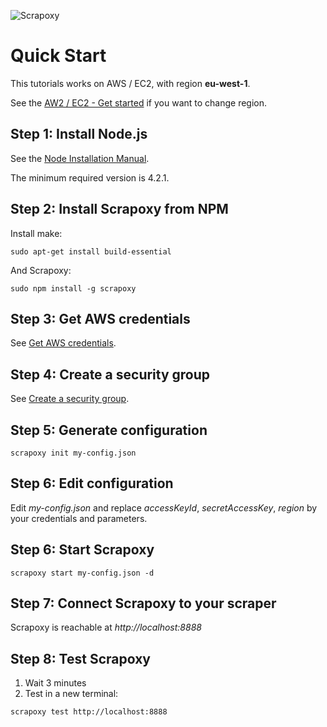 ![Scrapoxy](https://raw.githubusercontent.com/fabienvauchelles/scrapoxy/master/docs/logo.png)


# Quick Start

This tutorials works on AWS / EC2, with region **eu-west-1**.

See the [AW2 / EC2 - Get started](../standard/providers/awsec2/README.md#get-started) if you want to change region.


## Step 1: Install Node.js

See the [Node Installation Manual](https://github.com/nodesource/distributions).

The minimum required version is 4.2.1.


## Step 2: Install Scrapoxy from NPM

Install make:

```
sudo apt-get install build-essential
```

And Scrapoxy:

```
sudo npm install -g scrapoxy
```


## Step 3: Get AWS credentials

See [Get AWS credentials](../standard/providers/awsec2/get_credentials/README.md).


## Step 4: Create a security group

See [Create a security group](../standard/providers/awsec2/create_security_group/README.md).


## Step 5: Generate configuration

```
scrapoxy init my-config.json
```


## Step 6: Edit configuration 

Edit *my-config.json* and replace *accessKeyId*, *secretAccessKey*, *region* by your credentials and parameters.


## Step 6: Start Scrapoxy

```
scrapoxy start my-config.json -d
```


## Step 7: Connect Scrapoxy to your scraper

Scrapoxy is reachable at *http://localhost:8888*


## Step 8: Test Scrapoxy

1. Wait 3 minutes
2. Test in a new terminal:

```
scrapoxy test http://localhost:8888
```
